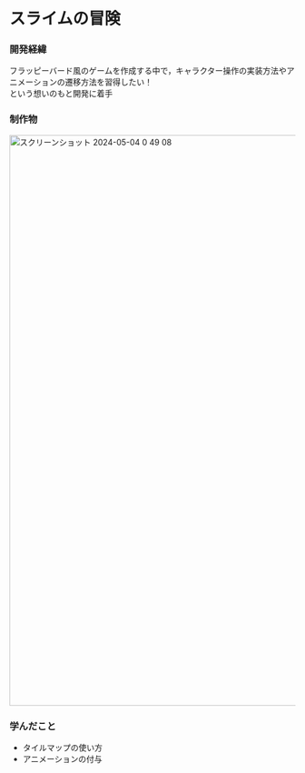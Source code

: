 # スライムの冒険
### 開発経緯
フラッピーバード風のゲームを作成する中で，キャラクター操作の実装方法やアニメーションの遷移方法を習得したい！   
という想いのもと開発に着手

### 制作物
<img width="1004" alt="スクリーンショット 2024-05-04 0 49 08" src="https://github.com/user-attachments/assets/a08ea1bf-b848-4d20-8515-54494db70fcf">

### 学んだこと
- タイルマップの使い方
- アニメーションの付与
